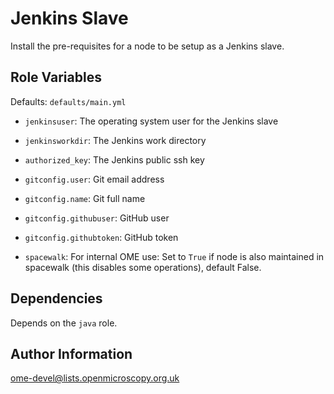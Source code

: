 Jenkins Slave
=============

Install the pre-requisites for a node to be setup as a Jenkins slave.

Role Variables
--------------

Defaults: `defaults/main.yml`

- `jenkinsuser`: The operating system user for the Jenkins slave
- `jenkinsworkdir`: The Jenkins work directory
- `authorized_key`: The Jenkins public ssh key
- `gitconfig.user`: Git email address
- `gitconfig.name`: Git full name
- `gitconfig.githubuser`: GitHub user
- `gitconfig.githubtoken`: GitHub token

- `spacewalk`: For internal OME use: Set to `True` if node is also maintained in spacewalk (this disables some operations), default False.

Dependencies
------------

Depends on the `java` role.

Author Information
------------------

ome-devel@lists.openmicroscopy.org.uk
